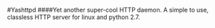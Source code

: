 #Yashttpd
####Yet another super-cool HTTP daemon.
A simple to use, classless HTTP server for linux and python 2.7.